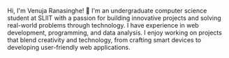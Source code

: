 Hi, I'm Venuja Ranasinghe! 👋
I'm an undergraduate computer science student at SLIIT with a passion for building innovative projects and solving real-world problems through technology. I have experience in web development, programming, and data analysis. I enjoy working on projects that blend creativity and technology, from crafting smart devices to developing user-friendly web applications.

<!---
venujaranasinghe/venujaranasinghe is a ✨ special ✨ repository because its `README.md` (this file) appears on your GitHub profile.
You can click the Preview link to take a look at your changes.
--->
